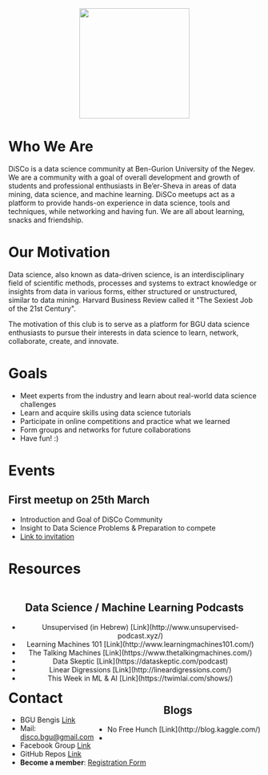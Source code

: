 
<div style="text-align:center"><img height="220" src ="https://static.wixstatic.com/media/5648c5_44094fd529744e0b917fabeb2a052b2c~mv2.png/v1/crop/x_0,y_123,w_637,h_425/fill/w_213,h_142,al_c,usm_0.66_1.00_0.01/5648c5_44094fd529744e0b917fabeb2a052b2c~mv2.png" /></div>

<div id="particles-js"></div>

# Who We Are
DiSCo is a data science community at Ben-Gurion University of the Negev. We are a community with a goal of overall development and growth of students and professional enthusiasts in Be’er-Sheva in areas of data mining, data science, and machine learning. DiSCo meetups act as a platform to provide hands-on experience in data science, tools and techniques, while networking and having fun. We are all about learning, snacks and friendship.

# Our Motivation
Data science, also known as data-driven science, is an interdisciplinary field of scientific methods, processes and systems to extract knowledge or insights from data in various forms, either structured or unstructured, similar to data mining. Harvard Business Review called it "The Sexiest Job of the 21st Century".

The motivation of this club is to serve as a platform for BGU data science enthusiasts to pursue their interests in data science to learn, network, collaborate, create, and innovate.

# Goals

* Meet experts from the industry and learn about real-world data science challenges
* Learn and acquire skills using data science tutorials
* Participate in online competitions and practice what we learned
* Form groups and networks for future collaborations
* Have fun! :)

# Events

## First meetup on 25th March
* Introduction and Goal of DiSCo Community
* Insight to Data Science Problems & Preparation to compete 
* [Link to invitation](https://github.com/DiSCoBGU/DiSCo-init/blob/master/README.md) 

# Resources
<div align="center">
<div style="display: inline-block;float:left;">

<h2> Data Science / Machine Learning Podcasts </h2>
<ul>
<li> Unsupervised (in Hebrew) [Link](http://www.unsupervised-podcast.xyz/)
<li> Learning Machines 101 [Link](http://www.learningmachines101.com/)
<li> The Talking Machines [Link](https://www.thetalkingmachines.com/)
<li> Data Skeptic [Link](https://dataskeptic.com/podcast)
<li> Linear Digressions [Link](http://lineardigressions.com/)
<li> This Week in ML & AI [Link](https://twimlai.com/shows/)
  </ul>
</div>

<div style="display: inline-block;float:right;">
<h2> Blogs </h2>
<ul>
<li> No Free Hunch [Link](http://blog.kaggle.com/)
<li>
  </ul>
</div>
</div>

# Contact

* BGU Bengis [Link](https://www.bengis.org/disco)
* Mail: disco.bgu@gmail.com
* Facebook Group [Link](https://www.facebook.com/groups/discobgu)
* GitHub Repos [Link](https://github.com/DiSCoBGU/)
* **Become a member**: [Registration Form](https://tinyurl.com/discobgu)

